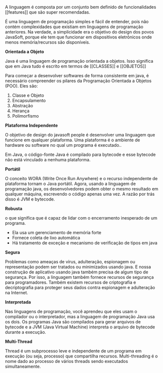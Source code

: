 A linguagem é composta por um conjunto bem definido de funcionalidades [[features]] que são super recomendadas. 

É uma linguagem de programação simples e fácil de entender, pois não contém complexidades que existiam em linguagens de programação anteriores. Na verdade, a simplicidade era o objetivo do design dos povos JavaSoft, porque ele tem que funcionar em dispositivos eletrônicos onde menos memória/recursos são disponíveis.

**Orientada a Objeto**

Java é uma linguagem de programação orientada a objetos. Isso significa que em Java tudo é escrito em termos de [[CLASSES]] e [[OBJETOS]]

Para começar a desenvolver softwares de forma consistente em java, é necessário compreender os pilares da Programação Orientada a Objetos (POO). Eles são:

1. Classe e Objeto
2. Encapsulamento 
3. Abstração
4. Herança 
5. Polimorfismo 

**Plataforma Independente** 

O objetivo de design do javasoft people é desenvolver uma linguagem que funcione em qualquer plataforma. Uma plataforma é o ambiente de hardware ou software no qual um programa é executado..

Em Java, o código-fonte Java é compilado para bytecode e esse bytecode não está vinculado a nenhuma plataforma.

**Portátil** 

O conceito WORA (Write Once Run Anywhere) e o recurso independente de plataforma tornam o Java portátil. Agora, usando a linguagem de programação java, os desenvolvedores podem obter o mesmo resultado em qualquer máquina, escrevendo o código apenas uma vez. A razão por trás disso é JVM e bytecode.

**Robusta**

o que significa que é capaz de lidar com o encerramento inesperado de um programa.

- Ela usa um gerenciamento de memória forte
- Fornece coleta de lixo automática
- Há tratamento de exceção e mecanismo de verificação de tipos em java

**Segura** 

Problemas como ameaças de vírus, adulteração, espionagem ou representação podem ser tratados ou minimizados usando java. E nossa construção de aplicativo usando java também precisa de algum tipo de segurança. Por isso, a linguagem também fornece recursos de segurança para programadores. Também existem recursos de criptografia e decriptografia para proteger seus dados contra espionagem e adulteração na Internet.

**Interpretada**

Nas linguagens de programação, você aprendeu que eles usam o compilador ou o interpretador, mas a linguagem de programação Java usa os dois. Os programas Java são compilados para gerar arquivos de bytecode e a JVM (Java Virtual Machine) interpreta o arquivo de bytecode durante a execução.

**Multi-Thread**

Thread é um subprocesso leve e independente de um programa em execução (ou seja, processo) que compartilha recursos. Multi-threading é o nome dado ao processo de vários threads sendo executados simultaneamente.